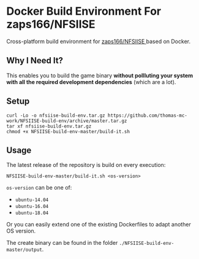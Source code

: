 # Docker Build Environment For zaps166/NFSIISE

Cross-platform build environment for [zaps166/NFSIISE
](https://github.com/zaps166/NFSIISE) based on Docker.

## Why I Need It?

This enables you to build the game binary **without pollluting your system with all the required development dependencies** (which are a lot).

## Setup

    curl -Lo -o nfsiise-build-env.tar.gz https://github.com/thomas-mc-work/NFSIISE-build-env/archive/master.tar.gz
    tar xf nfsiise-build-env.tar.gz
    chmod +x NFSIISE-build-env-master/build-it.sh

## Usage

The latest release of the repository is build on every execution:

    NFSIISE-build-env-master/build-it.sh <os-version>
 
`os-version` can be one of:

- `ubuntu-14.04`
- `ubuntu-16.04`
- `ubuntu-18.04`

Or you can easily extend one of the existing Dockerfiles to adapt another OS version.

The create binary can be found in the folder `./NFSIISE-build-env-master/output`.